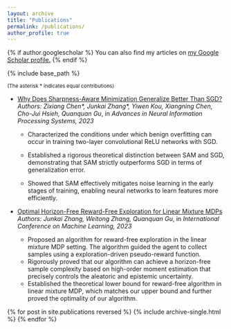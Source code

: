 ```yaml
---
layout: archive
title: "Publications"
permalink: /publications/
author_profile: true
---
```


{% if author.googlescholar %}
  You can also find my articles on <u><a href="{{author.googlescholar}}">my Google Scholar profile</a>.</u>
{% endif %}

{% include base_path %}

<small>(The asterisk * indicates equal contributions)</small>

- [Why Does Sharpness-Aware Minimization Generalize Better Than SGD?](https://arxiv.org/abs/2310.07269)  
  *Authors: Zixiang Chen\*, Junkai Zhang\*, Yiwen Kou, Xiangning Chen, Cho-Jui Hsieh, Quanquan Gu*, in *Advances in Neural Information Processing Systems, 2023* 

  - Characterized the conditions under which benign overfitting can occur in training two-layer convolutional ReLU networks with SGD.

  - Established a rigorous theoretical distinction between SAM and SGD, demonstrating that SAM strictly outperforms SGD in terms of generalization error.

  - Showed that SAM effectively mitigates noise learning in the early stages of training, enabling neural networks to learn features more efficiently.

- [Optimal Horizon-Free Reward-Free Exploration for Linear Mixture MDPs](https://arxiv.org/abs/2303.10165)  
  *Authors: Junkai Zhang, Weitong Zhang, Quanquan Gu*, in *International Conference on Machine Learning, 2023*
  - Proposed an algorithm for reward-free exploration in the linear mixture MDP setting. The algorithm guided the agent to collect samples using a exploration-driven pseudo-reward function.
  - Rigorously proved that our algorithm can achieve a horizon-free sample complexity based on high-order moment estimation that precisely controls the aleatoric and epistemic uncertainty.
  - Established the theoretical lower bound for reward-free algorithm in linear mixture MDP, which matches our upper bound and further proved the optimality of our algorithm.



{% for post in site.publications reversed %}
  {% include archive-single.html %}
{% endfor %}
